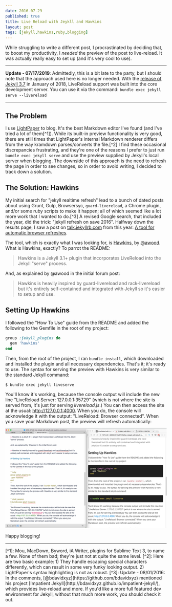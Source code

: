 ```yaml
---
date: 2016-07-29
published: true
title: Live Reload with Jeykll and Hawkins
layout: post
tags: [jekyll,hawkins,ruby,blogging]
---
```

While struggling to write a different post, I procrastinated by deciding that, to boost my productivity, I *needed* the preview of the post to live-reload. It was actually really easy to set up (and it's very cool to use). <!--more-->

___
**Update - 07/17/2019**: Admittedly, this is a bit late to the party, but I should note that the approach used here is no longer needed. With the [release of Jekyll 3.7](https://jekyllrb.com/news/2018/01/02/jekyll-3-7-0-released/) in January of 2018, LiveReload support was built into the core development server. You can use it via the command: `bundle exec jekyll serve --livereload`

___

## The Problem

I use [LightPaper](http://lightpaper.42squares.in/) to blog. It's the best Markdown editor I've found (and I've tried a lot of them[^1]). While its built-in preview functionality is very good, there are still times that LightPaper's internal Markdown renderer differs from the way kramdown parses/converts the file.[^2] I find these occasional discrepancies frustrating, and they're one of the reasons I prefer to just run `bundle exec jekyll serve` and use the preview supplied by Jekyll's local server when blogging. The downside of this approach is the need to refresh the page in order to see changes, so in order to avoid writing, I decided to track down a solution.

## The Solution: Hawkins

My initial search for "jekyll realtime refresh" lead to a bunch of dated posts about using Grunt, Gulp, Browsersyc, `guard-livereload`, a Chrome plugin, and/or some ruby scripts to make it happen; all of which seemed like a lot more work that I wanted to do.[^3] A revised Google search, that included the year, did the trick: "jekyll refresh on save 2016". Halfway down the results page, I saw a post on [talk.jekyllrb.com](https://talk.jekyllrb.com/) from this year: [A tool for automatic browser refreshes](https://talk.jekyllrb.com/t/a-tool-for-automatic-browser-refreshes/2150).

The tool, which is exactly what I was looking for, is [Hawkins](https://github.com/awood/hawkins), by [@awood](https://github.com/awood). What is Hawkins, exactly? To parrot the README:

> Hawkins is a Jekyll 3.1+ plugin that incorporates LiveReload into the Jekyll "serve" process.

And, as explained by @awood in the initial forum post:

> Hawkins is heavily inspired by guard-livereload and rack-livereload but it's entirely self-contained and integrated with Jekyll so it's easier to setup and use.

## Setting Up Hawkins

I followed the "How To Use" guide from the README and added the following to the Gemfile in the root of my project:

```ruby
group :jekyll_plugins do
  gem 'hawkins'
end
```
Then, from the root of the project, I ran `bundle install`, which downloaded and installed the plugin and all necessary dependencies. That's it; it's ready to use. The syntax for serving the preview with Hawkins is very similar to the standard Jekyll command:

```shell-session
$ bundle exec jekyll liveserve
```
You'll know it's working, because the console output will include the new line "LiveReload Server: 127.0.0.1:35729" (which is not where the site is served from, it's just for serving *livereload.js*.) You can then access the site at the usual: <http://127.0.0.1:4000>. When you do, the console will acknowledge it with the output: "LiveReload: Browser connected". When you save your Markdown post, the preview will refresh automatically:

![blogging with LightPaper, Jekyll, and LiveReload by Hawkins](/public/assets/images/hawkins-jekyll-lightpaper-preview.png)

Happy blogging!



<hr />
[^1]: Mou, MacDown, Byword, iA Writer, plugins for Sublime Text 3, to name a few. None of them bad; they're just not at quite the same level.
[^2]: Here are two basic example: 1) They handle escaping special characters differently, which can result in some very funky looking output. 2) LightPaper's syntax highlighting is not as robust.
[^3]: Update - 08/01/2016: In the comments, [@bdavidxyz](https://github.com/bdavidxyz) mentioned his project [Impatient Jekyll](http://bdavidxyz.github.io/impatient-jekyll/), which provides live-reload and more. If you'd like a more full featured dev environment for Jekyll, without that much more work, you should check it out.
